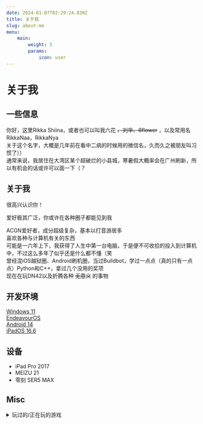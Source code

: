 ```yaml
---
date: 2024-01-07T02:29:24.830Z
title: 关于我
slug: about-me
menu:
    main:
        weight: 5
        params: 
            icon: user
---
```


# 关于我


## 一些信息
你好，这里Rikka Shiina，或者也可以叫我六花 ~~、刘华、6flower~~ ，以及常用名RikkaNaa，RikkaNya  
关于这个名字，大概是几年前在看中二病的时候用的微信名，久而久之被朋友叫习惯了））  
通常来说，我居住在大湾区某个超破烂的小县城，寒暑假大概率会在广州刷新，所以有机会的话或许可以面一下（？  

## 关于我

很高兴认识你！  
  
爱好极其广泛，你或许在各种圈子都能见到我  
  
ACGN爱好者，成分超级复杂，基本以打音游居多  
喜欢各种与计算机有关的东西  
可能是一六年上下，我获得了人生中第一台电脑，于是便不可收拾的投入到计算机中，不过这么多年了似乎还是什么都不懂（笑  
曾经混iOS越狱圈、Android刷机圈，当过Buildbot，学过一点点（真的只有一点点）Python和C++，拿过几个没用的奖项  
现在在玩DN42以及折腾各种 ~~无意义~~ 的事物  

## 开发环境
[Windows 11](https://www.microsoft.com/zh-cn/software-download/windows11)  
[EndeavourOS](https://endeavouros.com/)  
[Android 14](https://www.android.com/android-14/)  
[iPadOS 16.6](https://support.apple.com/zh-cn/108050)

## 设备
- iPad Pro 2017  
- MEIZU 21  
- 零刻 SER5 MAX

## Misc
<details>  
<summary>玩过的/正在玩的游戏</summary>  

**Chunithm**  
Luminous  
![Luminous](Luminous.webp)   
国服  
![国服](Chunithm.webp)  

**maimai DX**  
国服  
![国服](maimai.webp)  
**Phigros**  

RKS: 15.00  

**Project Sekai**  
台服 ID: 7141744334939904769  

**1999**  
ID: 100970308  

**Minecraft**  
Java Edition: RikkaNaa  
BakaXL: Rikkawa#5148  

**明日方舟**  
忘记了

</details>